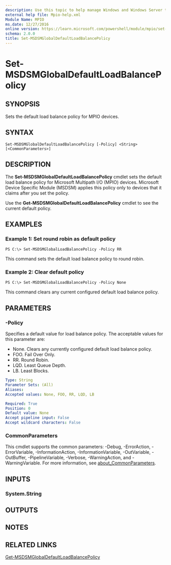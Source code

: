 ```yaml
---
description: Use this topic to help manage Windows and Windows Server technologies with Windows PowerShell.
external help file: Mpio-help.xml
Module Name: MPIO
ms.date: 12/27/2016
online version: https://learn.microsoft.com/powershell/module/mpio/set-msdsmglobaldefaultloadbalancepolicy?view=windowsserver2016-ps&wt.mc_id=ps-gethelp
schema: 2.0.0
title: Set-MSDSMGlobalDefaultLoadBalancePolicy
---
```


# Set-MSDSMGlobalDefaultLoadBalancePolicy

## SYNOPSIS
Sets the default load balance policy for MPIO devices.

## SYNTAX

```
Set-MSDSMGlobalDefaultLoadBalancePolicy [-Policy] <String> [<CommonParameters>]
```

## DESCRIPTION
The **Set-MSDSMGlobalDefaultLoadBalancePolicy** cmdlet sets the default load balance policy for Microsoft Multipath I/O (MPIO) devices.
Microsoft Device Specific Module (MSDSM) applies this policy only to devices that it claims after you set the policy.

Use the **Get-MSDSMGlobalDefaultLoadBalancePolicy** cmdlet to see the current default policy.

## EXAMPLES

### Example 1: Set round robin as default policy
```
PS C:\> Set-MSDSMGlobalLoadBalancePolicy -Policy RR
```

This command sets the default load balance policy to round robin.

### Example 2: Clear default policy
```
PS C:\> Set-MSDSMGlobalLoadBalancePolicy -Policy None
```

This command clears any current configured default load balance policy.

## PARAMETERS

### -Policy
Specifies a default value for load balance policy.
The acceptable values for this parameter are:

- None.
Clears any currently configured default load balance policy.
- FOO.
Fail Over Only. 
- RR.
Round Robin.
- LQD.
Least Queue Depth.
- LB.
Least Blocks.

```yaml
Type: String
Parameter Sets: (All)
Aliases: 
Accepted values: None, FOO, RR, LQD, LB

Required: True
Position: 0
Default value: None
Accept pipeline input: False
Accept wildcard characters: False
```

### CommonParameters
This cmdlet supports the common parameters: -Debug, -ErrorAction, -ErrorVariable, -InformationAction, -InformationVariable, -OutVariable, -OutBuffer, -PipelineVariable, -Verbose, -WarningAction, and -WarningVariable. For more information, see [about_CommonParameters](https://go.microsoft.com/fwlink/?LinkID=113216).

## INPUTS

### System.String

## OUTPUTS

## NOTES

## RELATED LINKS

[Get-MSDSMGlobalDefaultLoadBalancePolicy](./Get-MSDSMGlobalDefaultLoadBalancePolicy.md)

